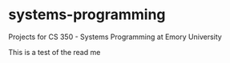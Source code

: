 # systems-programming
Projects for CS 350 - Systems Programming at Emory University

This is a test of the read me
